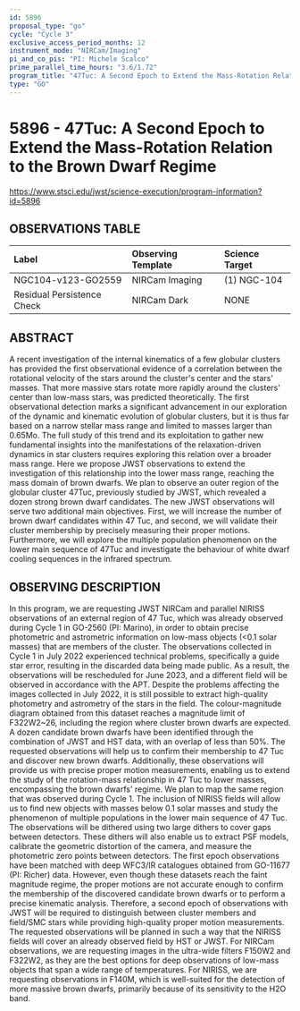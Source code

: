 ```yaml
---
id: 5896
proposal_type: "go"
cycle: "Cycle 3"
exclusive_access_period_months: 12
instrument_mode: "NIRCam/Imaging"
pi_and_co_pis: "PI: Michele Scalco"
prime_parallel_time_hours: "3.6/1.72"
program_title: "47Tuc: A Second Epoch to Extend the Mass-Rotation Relation to the Brown Dwarf Regime"
type: "GO"
---
```

# 5896 - 47Tuc: A Second Epoch to Extend the Mass-Rotation Relation to the Brown Dwarf Regime
https://www.stsci.edu/jwst/science-execution/program-information?id=5896
## OBSERVATIONS TABLE
| Label                        | Observing Template | Science Target |
| :--------------------------- | :----------------- | :------------- |
| NGC104-v123-GO2559           | NIRCam Imaging     | (1) NGC-104    |
| Residual Persistence Check | NIRCam Dark        | NONE           |

## ABSTRACT

A recent investigation of the internal kinematics of a few globular clusters has provided the first observational evidence of a correlation between the rotational velocity of the stars around the cluster's center and the stars' masses. That more massive stars rotate more rapidly around the clusters' center than low-mass stars, was predicted theoretically. The first observational detection marks a significant advancement in our exploration of the dynamic and kinematic evolution of globular clusters, but it is thus far based on a narrow stellar mass range and limited to masses larger than 0.65Mo. The full study of this trend and its exploitation to gather new fundamental insights into the manifestations of the relaxation-driven dynamics in star clusters requires exploring this relation over a broader mass range.
Here we propose JWST observations to extend the investigation of this relationship into the lower mass range, reaching the mass domain of brown dwarfs. We plan to observe an outer region of the globular cluster 47Tuc, previously studied by JWST, which revealed a dozen strong brown dwarf candidates.
The new JWST observations will serve two additional main objectives. First, we will increase the number of brown dwarf candidates within 47 Tuc, and second, we will validate their cluster membership by precisely measuring their proper motions.
Furthermore, we will explore the multiple population phenomenon on the lower main sequence of 47Tuc and investigate the behaviour of white dwarf cooling sequences in the infrared spectrum.

## OBSERVING DESCRIPTION

In this program, we are requesting JWST NIRCam and parallel NIRISS observations of an external region of 47 Tuc, which was already observed during Cycle 1 in GO-2560 (PI: Marino), in order to obtain precise photometric and astrometric information on low-mass objects (<0.1 solar masses) that are members of the cluster.
The observations collected in Cycle 1 in July 2022 experienced technical problems, specifically a guide star error, resulting in the discarded data being made public. As a result, the observations will be rescheduled for June 2023, and a different field will be observed in accordance with the APT. Despite the problems affecting the images collected in July 2022, it is still possible to extract high-quality photometry and astrometry of the stars in the field. The colour-magnitude diagram obtained from this dataset reaches a magnitude limit of F322W2~26, including the region where cluster brown dwarfs are expected.
A dozen candidate brown dwarfs have been identified through the combination of JWST and HST data, with an overlap of less than 50%. The requested observations will help us to confirm their membership to 47 Tuc and discover new brown dwarfs. Additionally, these observations will provide us with precise proper motion measurements, enabling us to extend the study of the rotation-mass relationship in 47 Tuc to lower masses, encompassing the brown dwarfs' regime.
We plan to map the same region that was observed during Cycle 1. The inclusion of NIRISS fields will allow us to find new objects with masses below 0.1 solar masses and study the phenomenon of multiple populations in the lower main sequence of 47 Tuc. The observations will be dithered using two large dithers to cover gaps between detectors. These dithers will also enable us to extract PSF models, calibrate the geometric distortion of the camera, and measure the photometric zero points between detectors.
The first epoch observations have been matched with deep WFC3/IR catalogues obtained from GO-11677 (PI: Richer) data. However, even though these datasets reach the faint magnitude regime, the proper motions are not accurate enough to confirm the membership of the discovered candidate brown dwarfs or to perform a precise kinematic analysis. Therefore, a second epoch of observations with JWST will be required to distinguish between cluster members and field/SMC stars while providing high-quality proper motion measurements. The requested observations will be planned in such a way that the NIRISS fields will cover an already observed field by HST or JWST.
For NIRCam observations, we are requesting images in the ultra-wide filters F150W2 and F322W2, as they are the best options for deep observations of low-mass objects that span a wide range of temperatures. For NIRISS, we are requesting observations in F140M, which is well-suited for the detection of more massive brown dwarfs, primarily because of its sensitivity to the H2O band.